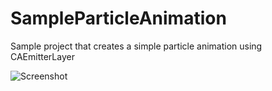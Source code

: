 SampleParticleAnimation
=======================

Sample project that creates a simple particle animation using CAEmitterLayer

![Screenshot](https://raw.github.com/pchensoftware/SampleParticleAnimation/master/Docs/screenshot.gif)
